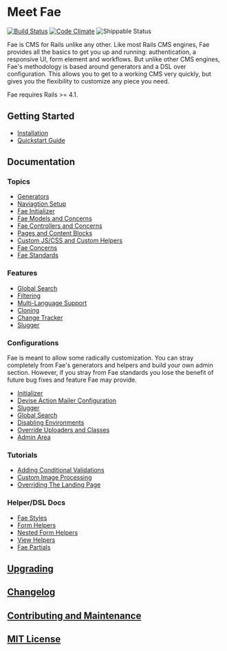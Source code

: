 # Meet Fae

[![Build Status](https://travis-ci.org/wearefine/fae.svg?branch=master)](https://travis-ci.org/wearefine/fae)
[![Code Climate](https://codeclimate.com/github/wearefine/fae/badges/gpa.svg)](https://codeclimate.com/github/wearefine/fae)
![Shippable Status](https://img.shields.io/shippable/5522ec125ab6cc1352b9bb77.svg)

Fae is CMS for Rails unlike any other. Like most Rails CMS engines, Fae provides all the basics to get you up and running: authentication, a responsive UI, form element and workflows. But unlike other CMS engines, Fae's methodology is based around generators and a DSL over configuration. This allows you to get to a working CMS very quickly, but gives you the flexibility to customize any piece you need.

Fae requires Rails >= 4.1.


## Getting Started

* [Installation](docs/installation/index.md)
* [Quickstart Guide](docs/quickstart/index.md)


## Documentation

### Topics

* [Generators](docs/topics/generators.md)
* [Naviagtion Setup](docs/topics/naviation_setup.md)
* [Fae Initializer](docs/topics/initializer.md)
* [Fae Models and Concerns](docs/topics/models_and_concerns.md)
* [Fae Controllers and Concerns](docs/topics/controllers_and_concerns.md)
* [Pages and Content Blocks](docs/topics/pages.md)
* [Custom JS/CSS and Custom Helpers](docs/topics/custom_js_css.md)
* [Fae Concerns](docs/topics/concerns.md)
* [Fae Standards](docs/topics/standards.md)


### Features

* [Global Search](docs/features/search.md)
* [Filtering](docs/features/filtering.md)
* [Multi-Language Support](docs/features/multi_language.md)
* [Cloning](docs/features/cloning.md)
* [Change Tracker](docs/features/change_tracker.md)
* [Slugger](docs/features/slugger.md)


### Configurations

Fae is meant to allow some radically customization. You can stray completely from Fae's generators and helpers and build your own admin section. However, if you stray from Fae standards you lose the benefit of future bug fixes and feature Fae may provide.

* [Initializer](docs/topics/initializer.md)
* [Devise Action Mailer Configuration](docs/config/actionmailer.md)
* [Slugger](docs/features/slugger.md)
* [Global Search](docs/features/search.md)
* [Disabling Environments](docs/config/disable_envs.md)
* [Override Uploaders and Classes](docs/config/override_uploaders_and_classes.md)
* [Admin Area](docs/config/admin.md)


### Tutorials

* [Adding Conditional Validations](docs/tutorials/conditional_validations.md)
* [Custom Image Processing](docs/tutorials/custom_images.md)
* [Overriding The Landing Page](docs/tutorials/landing_page.md)


### Helper/DSL Docs

* [Fae Styles](docs/helpers/styles.md)
* [Form Helpers](docs/helpers/form_helpers.md)
* [Nested Form Helpers](docs/helpers/nested_form_helpers.md)
* [View Helpers](docs/helpers/view_helpers.md)
* [Fae Partials](docs/helpers/partials.md)



## [Upgrading](docs/upgrading/index.md)


## [Changelog](CHANGELOG.md)


## [Contributing and Maintenance](CONTRIBUTING.md)


## [MIT License](LICENSE)

